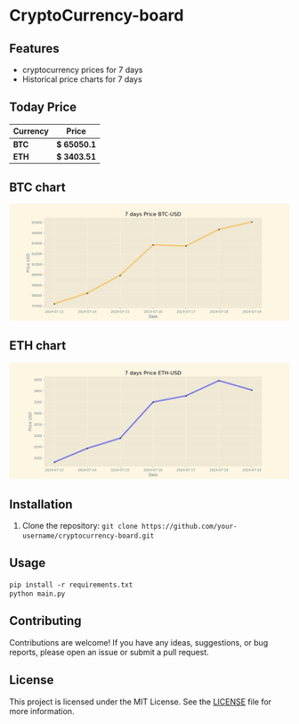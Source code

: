 # CryptoCurrency-board

## Features

- cryptocurrency prices for 7 days
- Historical price charts for 7 days

## Today Price

| Currency | Price           |
| -------- | --------------- |
| **BTC**  | **$ 65050.1** |
| **ETH**  | **$ 3403.51** |

## BTC chart

![BTC chart](./img/btc-usd.png)

## ETH chart

![ETH chart](./img/eth-usd.png)

## Installation

1. Clone the repository: `git clone https://github.com/your-username/cryptocurrency-board.git`

## Usage

```
pip install -r requirements.txt
python main.py
```

## Contributing

Contributions are welcome! If you have any ideas, suggestions, or bug reports, please open an issue or submit a pull request.

## License

This project is licensed under the MIT License. See the [LICENSE](./LICENSE) file for more information.